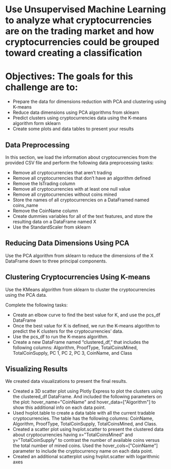 # Use Unsupervised Machine Learning to analyze what cryptocurrencies are on the trading market and how cryptocurrencies could be grouped toward creating a classification

# Objectives: The goals for this challenge are to:
- Prepare the data for dimensions reduction with PCA and clustering using K-means
- Reduce data dimensions using PCA algorithms from sklearn
- Predict clusters using cryptocurrencies data using the K-means algorithm form sklearn
- Create some plots and data tables to present your results

## Data Preprocessing
In this section, we load the information about cryptocurrencies from the provided CSV file and perform the following data preprocessing tasks:
- Remove all cryptocurrencies that aren’t trading
- Remove all cryptocurrencies that don’t have an algorithm defined
- Remove the IsTrading column
- Remove all cryptocurrencies with at least one null value
- Remove all cryptocurrencies without coins mined
- Store the names of all cryptocurrencies on a DataFramed named coins_name
- Remove the CoinName column
- Create dummies variables for all of the text features, and store the resulting data on a DataFrame named X
- Use the StandardScaler from sklearn
 
## Reducing Data Dimensions Using PCA
Use the PCA algorithm from sklearn to reduce the dimensions of the X DataFrame down to three principal components.

## Clustering Cryptocurrencies Using K-means
Use the KMeans algorithm from sklearn to cluster the cryptocurrencies using the PCA data.

Complete the following tasks:
- Create an elbow curve to find the best value for K, and use the pcs_df DataFrame
- Once the best value for K is defined, we run the K-means algorithm to predict the K clusters for the cryptocurrencies’ data. 
- Use the pcs_df to run the K-means algorithm.
- Create a new DataFrame named “clustered_df,” that includes the following columns: Algorithm, ProofType, TotalCoinsMined, TotalCoinSupply, PC 1, PC 2, PC 3, CoinName, and Class

## Visualizing Results
We created data visualizations to present the final results.
- Created a 3D scatter plot using Plotly Express to plot the clusters using the clustered_df DataFrame. And included the following parameters on the plot: hover_name="CoinName" and hover_data=["Algorithm"] to show this additional info on each data point.
- Used hvplot.table to create a data table with all the current tradable cryptocurrencies. The table has the following columns: CoinName, Algorithm, ProofType, TotalCoinSupply, TotalCoinsMined, and Class.
- Created a scatter plot using hvplot.scatter to present the clustered data about cryptocurrencies having x="TotalCoinsMined" and y="TotalCoinSupply" to contrast the number of available coins versus the total number of mined coins. Used the hover_cols=["CoinName"] parameter to include the cryptocurrency name on each data point.
- Created an additional scatterplot using hvplot.scatter with logarithmic axes
